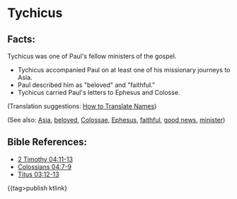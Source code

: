 # Tychicus #

## Facts: ##

Tychicus was one of Paul's fellow ministers of the gospel.

* Tychicus accompanied Paul on at least one of his missionary journeys to Asia.
* Paul described him as "beloved" and "faithful.”
* Tychicus carried Paul's letters to Ephesus and Colosse.

(Translation suggestions: [How to Translate Names](en/ta-vol1/translate/man/translate-names))

(See also: [Asia](../other/asia.md), [beloved](../kt/beloved.md), [Colossae](../other/colossae.md), [Ephesus](../other/ephesus.md), [faithful](../kt/faithful.md), [good news](../kt/goodnews.md), [minister](../kt/minister.md))

## Bible References: ##

* [2 Timothy 04:11-13](en/tn/2ti/help/04/11)
* [Colossians 04:7-9](en/tn/col/help/04/07)
* [Titus 03:12-13](en/tn/tit/help/03/12)

{{tag>publish ktlink}
